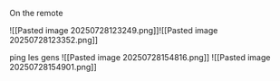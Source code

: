 On the remote

![[Pasted image 20250728123249.png]]![[Pasted image 20250728123352.png]]

ping les gens 
![[Pasted image 20250728154816.png]]
![[Pasted image 20250728154901.png]]